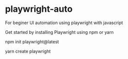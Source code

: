 # playwright-auto
 For beginer UI automation using playwright with javascript

Get started by installing Playwright using npm or yarn

npm init playwright@latest

yarn create playwright